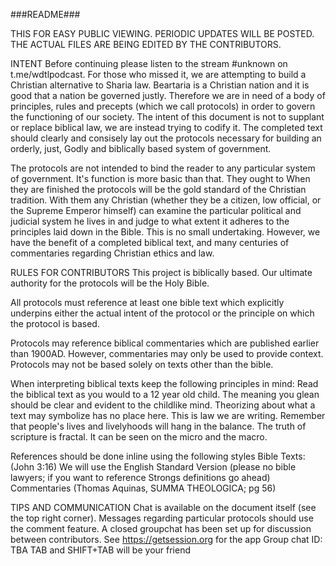 ###README###

THIS FOR EASY PUBLIC VIEWING. PERIODIC UPDATES WILL BE POSTED. THE ACTUAL FILES ARE BEING EDITED BY THE CONTRIBUTORS.

INTENT
Before continuing please listen to the stream #unknown on t.me/wdtlpodcast. For those who missed it, we are attempting to build a Christian alternative to Sharia 
law. Beartaria is a Christian nation and it is good that a nation be governed justly. Therefore we are in need of a body of principles, rules and precepts (which
we call protocols) in order to govern the functioning of our society. The intent of this document is not to supplant or replace biblical law, we are instead 
trying to codify it. The completed text should clearly and consisely lay out the protocols necessary for building an orderly, just, Godly and biblically based 
system of government.

The protocols are not intended to bind the reader to any particular system of government. It's function is more basic than that. They ought to When they are 
finished the protocols will be the gold standard of the Christian tradition. With them any Christian (whether they be a citizen, low official, or the Supreme 
Emperor himself) can examine the particular political and judicial system he lives in and judge to what extent it adheres to the principles laid down in the 
Bible. This is no small undertaking. However, we have the benefit of a completed biblical text, and many centuries of commentaries regarding Christian ethics and 
law.

RULES FOR CONTRIBUTORS
This project is biblically based. Our ultimate authority for the protocols will be the Holy Bible.

All protocols must reference at least one bible text which explicitly underpins either the actual intent of the protocol or the principle on which the protocol
is based.

Protocols may reference biblical commentaries which are published earlier than 1900AD. However, commentaries may only be used to provide context. Protocols may 
not be based solely on texts other than the bible.

When interpreting biblical texts keep the following principles in mind:
    Read the biblical text as you would to a 12 year old child. The meaning you glean should be clear and evident to the childlike mind. Theorizing about what a 
    text may symbolize has no place here. This is law we are writing. Remember that people's lives and livelyhoods will hang in the balance.
    The truth of scripture is fractal. It can be seen on the micro and the macro.

References should be done inline using the following styles
Bible Texts: (John 3:16)
We will use the English Standard Version (please no bible lawyers; if you want to reference Strongs definitions go ahead)
Commentaries (Thomas Aquinas, SUMMA THEOLOGICA; pg 56)

TIPS AND COMMUNICATION
Chat is available on the document itself (see the top right corner).
Messages regarding particular protocols should use the comment feature.
A closed groupchat has been set up for discussion between contributors.
See https://getsession.org for the app
Group chat ID: TBA
TAB and SHIFT+TAB will be your friend
